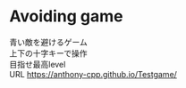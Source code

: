 # Avoiding game
青い敵を避けるゲーム  
上下の十字キーで操作  
目指せ最高level  
URL https://anthony-cpp.github.io/Testgame/    

